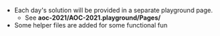 - Each day's solution will be provided in a separate playground page.
  - See **aoc-2021/AOC-2021.playground/Pages/**
- Some helper files are added for some functional fun
